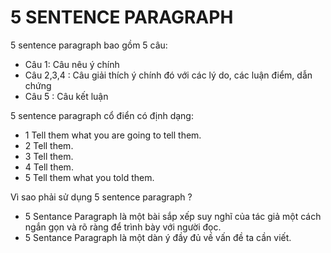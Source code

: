 # 5 SENTENCE PARAGRAPH
5 sentence paragraph bao gồm 5 câu:
* Câu  1: Câu nêu ý chính
* Câu 2,3,4 : Câu giải thích ý chính đó với các lý do, các luận điểm, dẫn chứng
* Câu 5 : Câu kết luận

5 sentence paragraph cổ điển có định dạng:
* 1 Tell them what you are going to tell them.
* 2 Tell them.
* 3 Tell them.
* 4 Tell them.
* 5 Tell them what you told them.

Vì sao phải sử dụng 5 sentence paragraph ?
* 5 Sentance Paragraph là một bài sắp xếp suy nghĩ của tác giả một cách ngắn gọn và rõ ràng để trình bày với người đọc.
* 5 Sentance Paragraph là một dàn ý đầy đủ về vấn đề ta cần viết.
